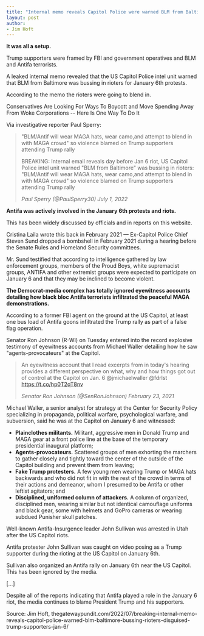 ```yaml
---
title: "Internal memo reveals Capitol Police were warned BLM from Baltimore was bussing in rioters disguised as Trump supporters on Jan. 6"
layout: post
author:
- Jim Hoft
---
```


**It was all a setup.**

Trump supporters were framed by FBI and government operatives and BLM and Antifa terrorists.

A leaked internal memo revealed that the US Capitol Police intel unit warned that BLM from Baltimore was bussing in rioters for January 6th protests.

According to the memo the rioters were going to blend in.

Conservatives Are Looking For Ways To Boycott and Move Spending Away From Woke Corporations -- Here Is One Way To Do It

Via investigative reporter Paul Sperry:

> "BLM/Antif will wear MAGA hats, wear camo,and attempt to blend in with MAGA crowd" so violence blamed on Trump supporters attending Trump rally
>
> BREAKING: Internal email reveals day before Jan 6 riot, US Capitol Police intel unit warned "BLM from Baltimore" was bussing in rioters: "BLM/Antif will wear MAGA hats, wear camo,and attempt to blend in with MAGA crowd" so violence blamed on Trump supporters attending Trump rally
>
> <cite>Paul Sperry (@PaulSperry30) July 1, 2022</cite>

**Antifa was actively involved in the January 6th protests and riots.**

This has been widely discussed by officials and in reports on this website.

Cristina Laila wrote this back in February 2021 — Ex-Capitol Police Chief Steven Sund dropped a bombshell in February 2021 during a hearing before the Senate Rules and Homeland Security committees.

Mr. Sund testified that according to intelligence gathered by law enforcement groups, members of the Proud Boys, white supremacist groups, ANTIFA and other extremist groups were expected to participate on January 6 and that they may be inclined to become violent.

**The Democrat-media complex has totally ignored eyewitness accounts detailing how black bloc Antifa terrorists infiltrated the peaceful MAGA demonstrations.**

According to a former FBI agent on the ground at the US Capitol, at least one bus load of Antifa goons infiltrated the Trump rally as part of a false flag operation.

Senator Ron Johnson (R-WI) on Tuesday entered into the record explosive testimony of eyewitness accounts from Michael Waller detailing how he saw "agents-provocateurs" at the Capitol.

> An eyewitness account that I read excerpts from in today's hearing provides a different perspective on what, why and how things got out of control at the Capitol on Jan. 6 @jmichaelwaller @fdrlst https://t.co/hp0T2qT8nv
>
> <cite>Senator Ron Johnson (@SenRonJohnson) February 23, 2021</cite>

Michael Waller, a senior analyst for strategy at the Center for Security Policy specializing in propaganda, political warfare, psychological warfare, and subversion, said he was at the Capitol on January 6 and witnessed:

- **Plainclothes militants.** Militant, aggressive men in Donald Trump and MAGA gear at a front police line at the base of the temporary presidential inaugural platform;
- **Agents-provocateurs.** Scattered groups of men exhorting the marchers to gather closely and tightly toward the center of the outside of the Capitol building and prevent them from leaving;
- **Fake Trump protesters.** A few young men wearing Trump or MAGA hats backwards and who did not fit in with the rest of the crowd in terms of their actions and demeanor, whom I presumed to be Antifa or other leftist agitators; and
- **Disciplined, uniformed column of attackers.** A column of organized, disciplined men, wearing similar but not identical camouflage uniforms and black gear, some with helmets and GoPro cameras or wearing subdued Punisher skull patches.

Well-known Antifa-Insurgence leader John Sullivan was arrested in Utah after the US Capitol riots.

Antifa protester John Sullivan was caught on video posing as a Trump supporter during the rioting at the US Capitol on January 6th.

Sullivan also organized an Antifa rally on January 6th near the US Capitol. This has been ignored by the media.

[…]

Despite all of the reports indicating that Antifa played a role in the January 6 riot, the media continues to blame President Trump and his supporters.

Source: Jim Hoft, thegatewaypundit.com/2022/07/breaking-internal-memo-reveals-capitol-police-warned-blm-baltimore-bussing-rioters-disguised-trump-supporters-jan-6/
